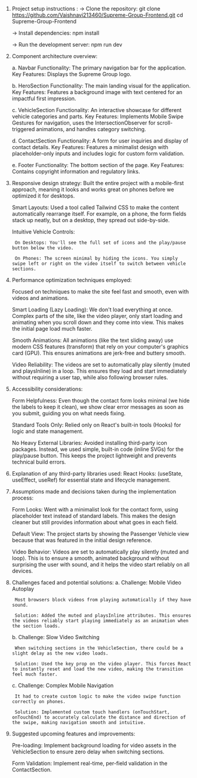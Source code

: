 1) Project setup instructions :
    -> Clone the repository:
        git clone https://github.com/Vaishnavi213460/Supreme-Group-Frontend.git
        cd Supreme-Group-Frontend

    -> Install dependencies:
        npm install 

    -> Run the development server:
         npm run dev

2) Component architecture overview: 

    a. Navbar
        Functionality: The primary navigation bar for the application.
        Key Features: Displays the Supreme Group logo.

    b. HeroSection
        Functionality: The main landing visual for the application.
        Key Features: Features a background image with text centered for an impactful first impression.

    c. VehicleSection
        Functionality: An interactive showcase for different vehicle categories and parts.
        Key Features: Implements Mobile Swipe Gestures for navigation, uses the IntersectionObserver for scroll-triggered animations, and handles category switching.

    d. ContactSection
        Functionality: A form for user inquiries and display of contact details.
        Key Features: Features a minimalist design with placeholder-only inputs and includes logic for custom form validation.

    e. Footer
        Functionality: The bottom section of the page.
        Key Features: Contains copyright information and regulatory links.

3) Responsive design strategy: 
    Built the entire project with a mobile-first approach, meaning it looks and works great on phones before we optimized it for desktops.

    Smart Layouts: Used a tool called Tailwind CSS to make the content automatically rearrange itself. For example, on a phone, the form fields stack up neatly, but on a desktop, they spread out side-by-side.

    Intuitive Vehicle Controls:

        On Desktops: You'll see the full set of icons and the play/pause button below the video.

        On Phones: The screen minimal by hiding the icons. You simply swipe left or right on the video itself to switch between vehicle sections.

4) Performance optimization techniques employed:

    Focused on techniques to make the site feel fast and smooth, even with videos and animations.

    Smart Loading (Lazy Loading): We don't load everything at once. Complex parts of the site, like the video player, only start loading and animating when you scroll down and they come into view. This makes the initial page load much faster.

    Smooth Animations: All animations (like the text sliding away) use modern CSS features (transform) that rely on your computer's graphics card (GPU). This ensures animations are jerk-free and buttery smooth.

    Video Reliability: The videos are set to automatically play silently (muted and playsInline) in a loop. This ensures they load and start immediately without requiring a user tap, while also following browser rules.

5) Accessibility considerations:

    Form Helpfulness: Even though the contact form looks minimal (we hide the labels to keep it clean), we show clear error messages as soon as you submit, guiding you on what needs fixing.

    Standard Tools Only: Relied only on React's built-in tools (Hooks) for logic and state management.

    No Heavy External Libraries: Avoided installing third-party icon packages. Instead, we used simple, built-in code (inline SVGs) for the play/pause button. This keeps the project lightweight and prevents technical build errors.

6) Explanation of any third-party libraries used: 
    React Hooks: (useState, useEffect, useRef) for essential state and lifecycle management.

7) Assumptions made and decisions taken during the implementation process: 

    Form Looks: Went with a minimalist look for the contact form, using placeholder text instead of standard labels. This makes the design cleaner but still provides information about what goes in each field.

    Default View: The project starts by showing the Passenger Vehicle view because that was featured in the initial design reference.

    Video Behavior: Videos are set to automatically play silently (muted and loop). This is to ensure a smooth, animated background without surprising the user with sound, and it helps the video start reliably on all devices.

8) Challenges faced and potential solutions: 
    a. Challenge: Mobile Video Autoplay

        Most browsers block videos from playing automatically if they have sound.

        Solution: Added the muted and playsInline attributes. This ensures the videos reliably start playing immediately as an animation when the section loads.

    b. Challenge: Slow Video Switching

        When switching sections in the VehicleSection, there could be a slight delay as the new video loads.

        Solution: Used the key prop on the video player. This forces React to instantly reset and load the new video, making the transition feel much faster.

    c. Challenge: Complex Mobile Navigation

        It had to create custom logic to make the video swipe function correctly on phones.

        Solution: Implemented custom touch handlers (onTouchStart, onTouchEnd) to accurately calculate the distance and direction of the swipe, making navigation smooth and intuitive.

9) Suggested upcoming features and improvements: 

    Pre-loading: Implement background loading for video assets in the VehicleSection to ensure zero delay when switching sections.

    Form Validation: Implement real-time, per-field validation in the ContactSection.
